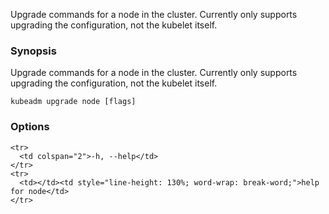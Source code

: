 
Upgrade commands for a node in the cluster. Currently only supports upgrading the configuration, not the kubelet itself.

### Synopsis


Upgrade commands for a node in the cluster. Currently only supports upgrading the configuration, not the kubelet itself.

```
kubeadm upgrade node [flags]
```

### Options

<table style="width: 100%; table-layout: fixed;">
  <colgroup>
    <col span="1" style="width: 10px;" />
    <col span="1" />
  </colgroup>
  <tbody>

    <tr>
      <td colspan="2">-h, --help</td>
    </tr>
    <tr>
      <td></td><td style="line-height: 130%; word-wrap: break-word;">help for node</td>
    </tr>

  </tbody>
</table>



